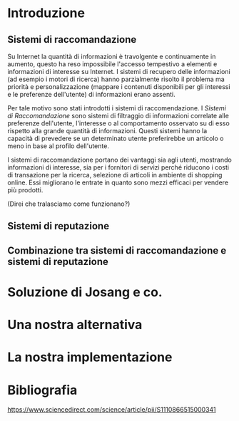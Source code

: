 # Introduzione

## Sistemi di raccomandazione

Su Internet la quantità di informazioni è travolgente e continuamente in aumento, questo ha reso impossibile l'accesso tempestivo a elementi e informazioni di interesse su Internet. I sistemi di recupero delle informazioni (ad esempio i motori di ricerca) hanno parzialmente risolto il problema ma priorità e personalizzazione (mappare i contenuti disponibili per gli interessi e le preferenze dell'utente) di informazioni erano assenti.

Per tale motivo sono stati introdotti i sistemi di raccomendazione. I *Sistemi di Raccomandazione* sono sistemi di filtraggio di informazioni correlate alle preferenze dell'utente, l'interesse o al comportamento osservato su di esso rispetto alla grande quantità di informazioni. Questi sistemi hanno la capacità di prevedere se un determinato utente preferirebbe un articolo o meno in base al profilo dell'utente.

I sistemi di raccomandazione portano dei vantaggi sia agli utenti, mostrando informazioni di interesse, sia per i fornitori di servizi perché riducono i costi di transazione per la ricerca, selezione di articoli in ambiente di shopping online. Essi migliorano le entrate in quanto sono mezzi efficaci per vendere più prodotti.

(Direi che tralasciamo come funzionano?)



## Sistemi di reputazione



## Combinazione tra  sistemi di raccomandazione e sistemi di reputazione

# Soluzione di Josang e co.

# Una nostra alternativa

# La nostra implementazione



# Bibliografia

https://www.sciencedirect.com/science/article/pii/S1110866515000341
